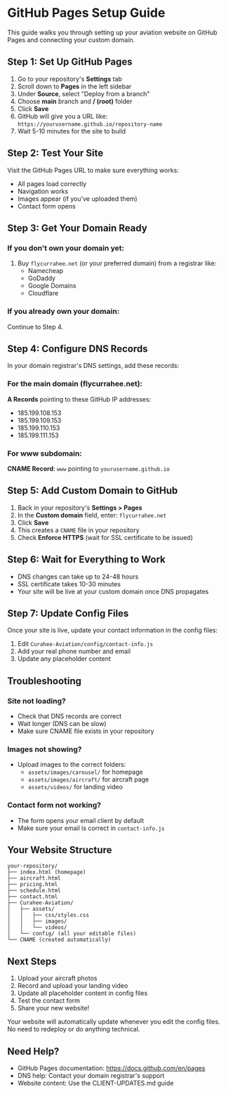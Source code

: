 # GitHub Pages Setup Guide

This guide walks you through setting up your aviation website on GitHub Pages and connecting your custom domain.

## Step 1: Set Up GitHub Pages

1. Go to your repository's **Settings** tab
2. Scroll down to **Pages** in the left sidebar
3. Under **Source**, select "Deploy from a branch"
4. Choose **main** branch and **/ (root)** folder
5. Click **Save**
6. GitHub will give you a URL like: `https://yourusername.github.io/repository-name`
7. Wait 5-10 minutes for the site to build

## Step 2: Test Your Site

Visit the GitHub Pages URL to make sure everything works:
- All pages load correctly
- Navigation works
- Images appear (if you've uploaded them)
- Contact form opens

## Step 3: Get Your Domain Ready

### If you don't own your domain yet:
1. Buy `flycurrahee.net` (or your preferred domain) from a registrar like:
   - Namecheap
   - GoDaddy  
   - Google Domains
   - Cloudflare

### If you already own your domain:
Continue to Step 4.

## Step 4: Configure DNS Records

In your domain registrar's DNS settings, add these records:

### For the main domain (flycurrahee.net):
**A Records** pointing to these GitHub IP addresses:
- 185.199.108.153
- 185.199.109.153  
- 185.199.110.153
- 185.199.111.153

### For www subdomain:
**CNAME Record**: `www` pointing to `yourusername.github.io`

## Step 5: Add Custom Domain to GitHub

1. Back in your repository's **Settings > Pages**
2. In the **Custom domain** field, enter: `flycurrahee.net`
3. Click **Save**
4. This creates a `CNAME` file in your repository
5. Check **Enforce HTTPS** (wait for SSL certificate to be issued)

## Step 6: Wait for Everything to Work

- DNS changes can take up to 24-48 hours
- SSL certificate takes 10-30 minutes
- Your site will be live at your custom domain once DNS propagates

## Step 7: Update Config Files

Once your site is live, update your contact information in the config files:
1. Edit `Curahee-Aviation/config/contact-info.js`
2. Add your real phone number and email
3. Update any placeholder content

## Troubleshooting

### Site not loading?
- Check that DNS records are correct
- Wait longer (DNS can be slow)
- Make sure CNAME file exists in your repository

### Images not showing?
- Upload images to the correct folders:
  - `assets/images/carousel/` for homepage
  - `assets/images/aircraft/` for aircraft page
  - `assets/videos/` for landing video

### Contact form not working?
- The form opens your email client by default
- Make sure your email is correct in `contact-info.js`

## Your Website Structure

```
your-repository/
├── index.html (homepage)
├── aircraft.html  
├── pricing.html
├── schedule.html
├── contact.html
├── Curahee-Aviation/
│   ├── assets/
│   │   ├── css/styles.css
│   │   ├── images/
│   │   └── videos/
│   └── config/ (all your editable files)
└── CNAME (created automatically)
```

## Next Steps

1. Upload your aircraft photos
2. Record and upload your landing video
3. Update all placeholder content in config files
4. Test the contact form
5. Share your new website!

Your website will automatically update whenever you edit the config files. No need to redeploy or do anything technical.

## Need Help?

- GitHub Pages documentation: https://docs.github.com/en/pages
- DNS help: Contact your domain registrar's support
- Website content: Use the CLIENT-UPDATES.md guide